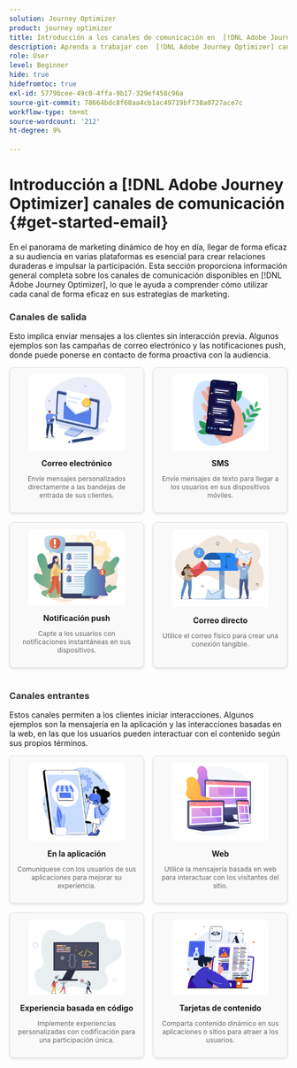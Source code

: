 ```yaml
---
solution: Journey Optimizer
product: journey optimizer
title: Introducción a los canales de comunicación en  [!DNL Adobe Journey Optimizer]
description: Aprenda a trabajar con  [!DNL Adobe Journey Optimizer] canales de comunicación.
role: User
level: Beginner
hide: true
hidefromtoc: true
exl-id: 5779bcee-49c0-4ffa-9b17-329ef458c96a
source-git-commit: 78664bdc8f68aa4cb1ac49719bf738a0727ace7c
workflow-type: tm+mt
source-wordcount: '212'
ht-degree: 9%

---
```


# Introducción a [!DNL Adobe Journey Optimizer] canales de comunicación {#get-started-email}

En el panorama de marketing dinámico de hoy en día, llegar de forma eficaz a su audiencia en varias plataformas es esencial para crear relaciones duraderas e impulsar la participación. Esta sección proporciona información general completa sobre los canales de comunicación disponibles en [!DNL Adobe Journey Optimizer], lo que le ayuda a comprender cómo utilizar cada canal de forma eficaz en sus estrategias de marketing.

<!-- Outbound Channels Section -->
<div style="margin-bottom: 40px;">
    <h3 style="margin-bottom: 16px; color: #333;">Canales de salida</h3>
    <p>Esto implica enviar mensajes a los clientes sin interacción previa. Algunos ejemplos son las campañas de correo electrónico y las notificaciones push, donde puede ponerse en contacto de forma proactiva con la audiencia.
</p>
    <div style="display: grid; grid-template-columns: repeat(auto-fit, minmax(160px, 1fr)); gap: 16px;">
        <!-- Card 1: Email -->
        <div style="border: 1px solid #e0e0e0; border-radius: 8px; padding: 12px; text-align: center; background-color: #f9f9f9; box-shadow: 0 2px 4px rgba(0,0,0,0.1);">
            <a href="../email/get-started-email.md"><img src="assets/do-not-localize/email.png" alt="Correo electrónico" style="width: 80%; border-radius: 8px 8px 0 0;"></a>
            <h4 style="margin: 12px 0 8px;">Correo electrónico</h4>
            <p style="font-size: 12px; color: #666;">Envíe mensajes personalizados directamente a las bandejas de entrada de sus clientes.</p>
        </div>
        <!-- Card 2: SMS -->
        <div style="border: 1px solid #e0e0e0; border-radius: 8px; padding: 12px; text-align: center; background-color: #f9f9f9; box-shadow: 0 2px 4px rgba(0,0,0,0.1);">
            <a href="../sms/get-started-sms.md"><img src="assets/do-not-localize/sms.png" alt="SMS" style="width: 80%; border-radius: 8px 8px 0 0;"></a>
            <h4 style="margin: 12px 0 8px;">SMS</h4>
            <p style="font-size: 12px; color: #666;">Envíe mensajes de texto para llegar a los usuarios en sus dispositivos móviles.</p>
        </div>
        <!-- Card 3: Push Notification -->
        <div style="border: 1px solid #e0e0e0; border-radius: 8px; padding: 12px; text-align: center; background-color: #f9f9f9; box-shadow: 0 2px 4px rgba(0,0,0,0.1);">
            <a href="../push/get-started-push.md"><img src="assets/do-not-localize/push.png" alt="Notificación push" style="width: 80%; border-radius: 8px 8px 0 0;"></a>
            <h4 style="margin: 12px 0 8px;">Notificación push</h4>
            <p style="font-size: 12px; color: #666;">Capte a los usuarios con notificaciones instantáneas en sus dispositivos.</p>
        </div>
        <!-- Card 4: Direct Mail -->
        <div style="border: 1px solid #e0e0e0; border-radius: 8px; padding: 12px; text-align: center; background-color: #f9f9f9; box-shadow: 0 2px 4px rgba(0,0,0,0.1);">
            <a href="../direct-mail/get-started-direct-mail.md"><img src="assets/do-not-localize/direct-mail.jpg" alt="Correo directo" style="width: 80%; border-radius: 8px 8px 0 0;"></a>
            <h4 style="margin: 12px 0 8px;">Correo directo</h4>
            <p style="font-size: 12px; color: #666;">Utilice el correo físico para crear una conexión tangible.</p>
        </div>
    </div>
</div>

<!-- Inbound Channels Section -->
<div>
    <h3 style="margin-bottom: 16px; color: #333;">Canales entrantes</h3>
    <p>Estos canales permiten a los clientes iniciar interacciones. Algunos ejemplos son la mensajería en la aplicación y las interacciones basadas en la web, en las que los usuarios pueden interactuar con el contenido según sus propios términos.</p>
    <div style="display: grid; grid-template-columns: repeat(auto-fit, minmax(160px, 1fr)); gap: 16px;">
        <!-- Card 1: In-app -->
        <div style="border: 1px solid #e0e0e0; border-radius: 8px; padding: 12px; text-align: center; background-color: #f9f9f9; box-shadow: 0 2px 4px rgba(0,0,0,0.1);">
            <a href="../in-app/get-started-in-app.md"><img src="assets/do-not-localize/inapp.jpg" alt="En la aplicación" style="width: 80%; border-radius: 8px 8px 0 0;"></a>
            <h4 style="margin: 12px 0 8px;">En la aplicación</h4>
            <p style="font-size: 12px; color: #666;">Comuníquese con los usuarios de sus aplicaciones para mejorar su experiencia.</p>
        </div>
        <!-- Card 2: Web -->
        <div style="border: 1px solid #e0e0e0; border-radius: 8px; padding: 12px; text-align: center; background-color: #f9f9f9; box-shadow: 0 2px 4px rgba(0,0,0,0.1);">
            <a href="../web/get-started-web.md"><img src="assets/do-not-localize/web.jpg" alt="Web" style="width: 80%; border-radius: 8px 8px 0 0;"></a>
            <h4 style="margin: 12px 0 8px;">Web</h4>
            <p style="font-size: 12px; color: #666;">Utilice la mensajería basada en web para interactuar con los visitantes del sitio.</p>
        </div>
        <!-- Card 3: Code-based Experience -->
        <div style="border: 1px solid #e0e0e0; border-radius: 8px; padding: 12px; text-align: center; background-color: #f9f9f9; box-shadow: 0 2px 4px rgba(0,0,0,0.1);">
            <a href="../code-based/get-started-code-based.md"><img src="assets/do-not-localize/code.png" alt="Experiencia basada en código" style="width: 80%; border-radius: 8px 8px 0 0;"></a>
            <h4 style="margin: 12px 0 8px;">Experiencia basada en código</h4>
            <p style="font-size: 12px; color: #666;">Implemente experiencias personalizadas con codificación para una participación única.</p>
        </div>
        <!-- Card 4: Content Cards -->
        <div style="border: 1px solid #e0e0e0; border-radius: 8px; padding: 12px; text-align: center; background-color: #f9f9f9; box-shadow: 0 2px 4px rgba(0,0,0,0.1);">
            <a href="../content-card/get-started-content-card.md"><img src="assets/do-not-localize/cards.png" alt="Tarjetas de contenido" style="width: 80%; border-radius: 8px 8px 0 0;"></a>
            <h4 style="margin: 12px 0 8px;">Tarjetas de contenido</h4>
            <p style="font-size: 12px; color: #666;">Comparta contenido dinámico en sus aplicaciones o sitios para atraer a los usuarios.</p>
        </div>
    </div>
</div>